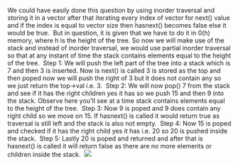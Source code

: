 We could have easily done this question by using inorder traversal and storing it in a vector after that iterating every index of vector for next() value and if the index is equal to vector size then hasnext() becomes false else it would be true.
​
But in question, it is given that we have to do it in 0(h) memory, where h is the height of the tree. So now we will make use of the stack and instead of inorder traversal, we would use partial inorder traversal so that at any instant of time the stack contains elements equal to the height of the tree.
​
Step 1: We will push the left part of the tree into a stack which is 7 and then 3 is inserted. Now is next() is called 3 is stored as the top and then poped now we will push the right of 3 but it does not contain any so we just return the top->val i.e. 3.
​
Step 2: We will now pop() 7 from the stack and see if it has the right children yes it has so we push 15 and then 9 into the stack. Observe here you'll see at a time stack contains elements equal to the height of the tree.
​
Step 3: Now 9 is poped and 9 does contain any right child so we move on 15. If hasnext() is called it would return true as traversal is still left and the stack is also not empty.
​
Step 4: Now 15 is poped and checked if it has the right child yes it has i.e. 20 so 20 is pushed inside the stack.
​
Step 5: Lastly 20 is poped and returned and after that is hasnext() is called it will return false as there are no more elements or children inside the stack.
​
![](https://assets.leetcode.com/users/images/57090108-e111-4449-b518-a3f2951be06a_1630145672.8967223.png)